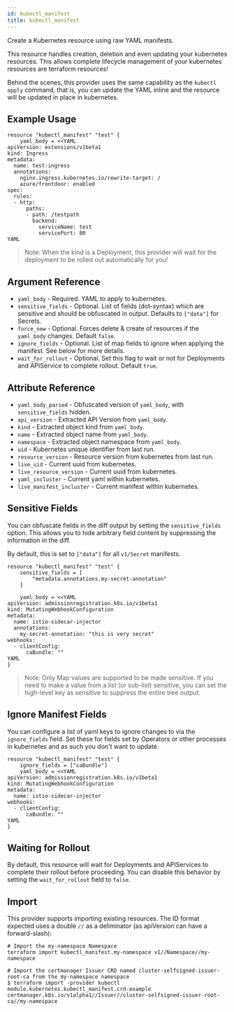 ```yaml
---
id: kubectl_manifest
title: kubectl_manifest
---
```


Create a Kubernetes resource using raw YAML manifests.

This resource handles creation, deletion and even updating your kubernetes resources. This allows complete lifecycle management of your kubernetes resources are terraform resources!

Behind the scenes, this provider uses the same capability as the `kubectl apply` command, that is, you can update the YAML inline and the resource will be updated in place in kubernetes.

## Example Usage

```hcl
resource "kubectl_manifest" "test" {
    yaml_body = <<YAML
apiVersion: extensions/v1beta1
kind: Ingress
metadata:
  name: test-ingress
  annotations:
    nginx.ingress.kubernetes.io/rewrite-target: /
    azure/frontdoor: enabled
spec:
  rules:
  - http:
      paths:
      - path: /testpath
        backend:
          serviceName: test
          servicePort: 80
YAML
```

> Note: When the kind is a Deployment, this provider will wait for the deployment to be rolled out automatically for you!

## Argument Reference

* `yaml_body` - Required. YAML to apply to kubernetes.
* `sensitive_fields` - Optional. List of fields (dot-syntax) which are sensitive and should be obfuscated in output. Defaults to `["data"]` for Secrets.
* `force_new` - Optional. Forces delete & create of resources if the `yaml_body` changes. Default `false`.
* `ignore_fields` - Optional. List of map fields to ignore when applying the manifest. See below for more details.
* `wait_for_rollout` - Optional. Set this flag to wait or not for Deployments and APIService to complete rollout. Default `true`.

## Attribute Reference

* `yaml_body_parsed` - Obfuscated version of `yaml_body`, with `sensitive_fields` hidden.
* `api_version` - Extracted API Version from `yaml_body`.
* `kind` - Extracted object kind from `yaml_body`.
* `name` - Extracted object name from `yaml_body`.
* `namespace` - Extracted object namespace from `yaml_body`.
* `uid` - Kubernetes unique identifier from last run.
* `resource_version` - Resource version from kubernetes from last run.
* `live_uid` - Current uuid from kubernetes.
* `live_resource_version` - Current uuid from kubernetes.
* `yaml_incluster` - Current yaml within kubernetes.
* `live_manifest_incluster` - Current manifest within kubernetes.

## Sensitive Fields

You can obfuscate fields in the diff output by setting the `sensitive_fields` option. This allows you to hide arbitrary field content by suppressing the information in the diff.

By default, this is set to `["data"]` for all `v1/Secret` manifests.

```hcl
resource "kubectl_manifest" "test" {
    sensitive_fields = [
        "metadata.annotations.my-secret-annotation"
    ]
    
    yaml_body = <<YAML
apiVersion: admissionregistration.k8s.io/v1beta1
kind: MutatingWebhookConfiguration
metadata:
  name: istio-sidecar-injector
  annotations:
    my-secret-annotation: "this is very secret"
webhooks:
  - clientConfig:
      caBundle: ""
YAML
}
```

> Note: Only Map values are supported to be made sensitive. If you need to make a value from a list (or sub-list) sensitive, you can set the high-level key as sensitive to suppress the entire tree output.


## Ignore Manifest Fields

You can configure a list of yaml keys to ignore changes to via the `ignore_fields` field.
Set these for fields set by Operators or other processes in kubernetes and as such you don't want to update.

```hcl
resource "kubectl_manifest" "test" {
    ignore_fields = ["caBundle"]
    yaml_body = <<YAML
apiVersion: admissionregistration.k8s.io/v1beta1
kind: MutatingWebhookConfiguration
metadata:
  name: istio-sidecar-injector
webhooks:
  - clientConfig:
      caBundle: ""
YAML
}
```

## Waiting for Rollout

By default, this resource will wait for Deployments and APIServices to complete their rollout before proceeding.
You can disable this behavior by setting the `wait_for_rollout` field to `false`.

## Import

This provider supports importing existing resources. The ID format expected uses a double `//` as a deliminator (as apiVersion can have a forward-slash):

```
# Import the my-namespace Namespace
terraform import kubectl_manifest.my-namespace v1//Namespace//my-namespace

# Import the certmanager Issuer CRD named cluster-selfsigned-issuer-root-ca from the my-namespace namespace
$ terraform import -provider kubectl module.kubernetes.kubectl_manifest.crd-example certmanager.k8s.io/v1alpha1//Issuer//cluster-selfsigned-issuer-root-ca//my-namespace
```
